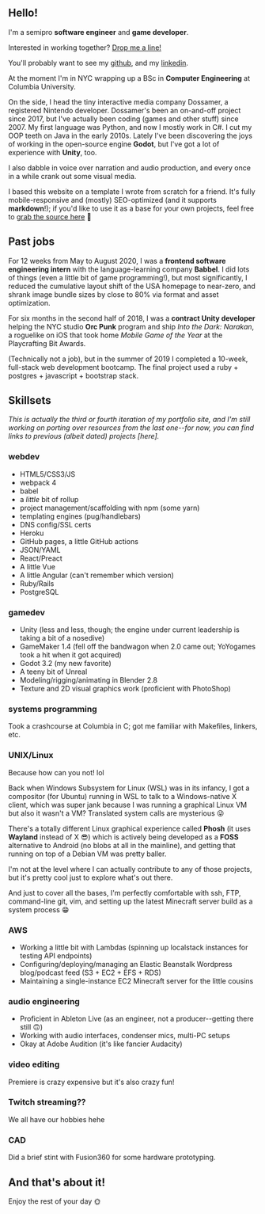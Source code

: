 <span class="section-marker" id="top"></span>

## Hello!

I'm a semipro **software engineer** and **game developer**. 

Interested in working together? [Drop me a line!](alex@dossamer.io)

You'll probably want to see my [github](https://github.com/rcoppy), and my [linkedin](https://www.linkedin.com/in/alexruppcoppi/).

At the moment I'm in NYC wrapping up a BSc in **Computer Engineering** at Columbia University.

On the side, I head the tiny interactive media company Dossamer, a registered Nintendo developer. Dossamer's been an on-and-off project since 2017, but I've actually been coding (games and other stuff) since 2007. My first language was Python, and now I mostly work in C#. I cut my OOP teeth on Java in the early 2010s. Lately I've been discovering the joys of working in the open-source engine **Godot**, but I've got a lot of experience with **Unity**, too.

I also dabble in voice over narration and audio production, and every once in a while crank out some visual media.

I based this website on a template I wrote from scratch for a friend. It's fully mobile-responsive and (mostly) SEO-optimized (and it supports **markdown**!); if you'd like to use it as a base for your own projects, feel free to [grab the source here]() 🙂

<span class="section-marker" id="career"></span>

## Past jobs

For 12 weeks from May to August 2020, I was a **frontend software engineering intern** with the language-learning company **Babbel**. I did lots of things (even a little bit of game programming!), but most significantly, I reduced the cumulative layout shift of the USA homepage to near-zero, and shrank image bundle sizes by close to 80% via format and asset optimization. 

For six months in the second half of 2018, I was a **contract Unity developer** helping the NYC studio **Orc Punk** program and ship *Into the Dark: Narakan*, a roguelike on iOS that took home *Mobile Game of the Year* at the Playcrafting Bit Awards.

(Technically not a job), but in the summer of 2019 I completed a 10-week, full-stack web development bootcamp. The final project used a ruby + postgres + javascript + bootstrap stack.

<span class="section-marker" id="skills"></span>

## Skillsets

*This is actually the third or fourth iteration of my portfolio site, and I'm still working on porting over resources from the last one--for now, you can find links to previous (albeit dated) projects [here].*


### webdev 
- HTML5/CSS3/JS
- webpack 4
- babel
- a *little* bit of rollup
- project management/scaffolding with npm (some yarn)
- templating engines (pug/handlebars)
- DNS config/SSL certs
- Heroku
- GitHub pages, a little GitHub actions
- JSON/YAML
- React/Preact
- A little Vue
- A little Angular (can't remember which version)
- Ruby/Rails
- PostgreSQL


### gamedev
- Unity (less and less, though; the engine under current leadership is taking a bit of a nosedive)
- GameMaker 1.4 (fell off the bandwagon when 2.0 came out; YoYogames took a hit when it got acquired)
- Godot 3.2 (my new favorite)
- A teeny bit of Unreal 
- Modeling/rigging/animating in Blender 2.8
- Texture and 2D visual graphics work (proficient with PhotoShop)


### systems programming
Took a crashcourse at Columbia in C; got me familiar with Makefiles, linkers, etc. 


### UNIX/Linux
Because how can you not! lol

Back when Windows Subsystem for Linux (WSL) was in its infancy, I got a compositor (for Ubuntu) running in WSL to talk to a Windows-native X client, which was super jank because I was running a graphical Linux VM but also it wasn't a VM? Translated system calls are mysterious 😜

There's a totally different Linux graphical experience called **Phosh** (it uses **Wayland** instead of X 😎) which is actively being developed as a **FOSS** alternative to Android (no blobs at all in the mainline), and getting that running on top of a Debian VM was pretty baller. 

I'm not at the level where I can actually contribute to any of those projects, but it's pretty cool just to explore what's out there. 

And just to cover all the bases, I'm perfectly comfortable with ssh, FTP, command-line git, vim, and setting up the latest Minecraft server build as a system process 😁


### AWS
- Working a little bit with Lambdas (spinning up localstack instances for testing API endpoints)
- Configuring/deploying/managing an Elastic Beanstalk Wordpress blog/podcast feed (S3 + EC2 + EFS + RDS)
- Maintaining a single-instance EC2 Minecraft server for the little cousins


### audio engineering
- Proficient in Ableton Live (as an engineer, not a producer--getting there still 🙃)
- Working with audio interfaces, condenser mics, multi-PC setups
- Okay at Adobe Audition (it's like fancier Audacity)


### video editing
Premiere is crazy expensive but it's also crazy fun! 


### Twitch streaming??
We all have our hobbies hehe 


### CAD 
Did a brief stint with Fusion360 for some hardware prototyping. 


## And that's about it!

Enjoy the rest of your day 🌞
